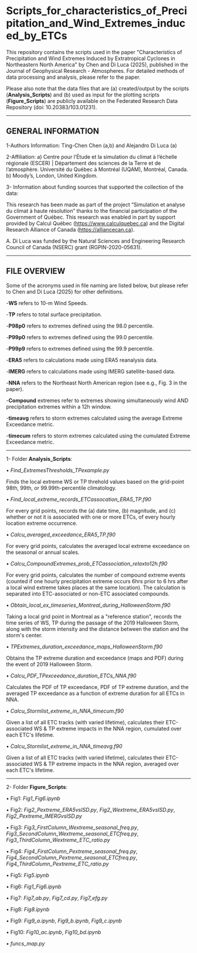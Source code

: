 # Scripts_for_characteristics_of_Precipitation_and_Wind_Extremes_induced_by_ETCs

This repository contains the scripts used in the paper "Characteristics of Precipitation and Wind Extremes Induced by Extratropical Cyclones in Northeastern North America" by Chen and Di Luca (2025), published in the Journal of Geophysical Research - Atmospheres. For detailed methods of data processing and analysis, please refer to the paper. 

Please also note that the data files that are
(a) created/output by the scripts (**Analysis_Scripts**) and 
(b) used as input for the plotting scripts (**Figure_Scripts**) 
are publicly available on the Federated Research Data Repository (doi: 10.20383/103.01231).

--------------------
GENERAL INFORMATION
--------------------

1-Authors Information: Ting-Chen Chen (a,b) and Alejandro Di Luca (a)

2-Affiliation: 
	a) Centre pour l’Étude et la simulation du climat à l’échelle régionale (ESCER) | Département des sciences de la Terre et de l’atmosphère. Université du Québec à Montréal (UQAM), Montréal, Canada. 
	b) Moody’s, London, United Kingdom.

3- Information about funding sources that supported the collection of the data:

This research has been made as part of the project “Simulation et analyse du climat à haute résolution” thanks to the financial participation of the Government of Québec. This research was enabled in part by support provided by Calcul Québec (https://www.calculquebec.ca) and the Digital Research Alliance of Canada (https://alliancecan.ca). 

A. Di Luca was funded by the Natural Sciences and Engineering Research Council of Canada (NSERC) grant (RGPIN-2020-05631). 

-----------------------------
FILE OVERVIEW
-----------------------------

Some of the acronyms used in file naming are listed below, but please refer to Chen and Di Luca (2025) for other definitions.

-**WS** refers to 10-m Wind Speeds.

-**TP** refers to total surface precipitation.

-**P98p0** refers to extremes defined using the 98.0 percentile.

-**P99p0** refers to extremes defined using the 99.0 percentile.

-**P99p9** refers to extremes defined using the 99.9 percentile.

-**ERA5** refers to calculations made using ERA5 reanalysis data.

-**IMERG** refers to calculations made using IMERG satellite-based data.

-**NNA** refers to the Northeast North American region (see e.g., Fig. 3 in the paper).

-**Compound** extremes refer to extremes showing simultaneously wind AND precipitation extremes within a 12h window.

-**timeavg** refers to storm extremes calculated using the average Extreme Exceedance metric.

-**timecum** refers to storm extremes calculated using the cumulated Extreme Exceedance metric.

-----------------------------
1- Folder **Analysis_Scripts**:

•	*Find_ExtremesThresholds_TPexample.py*

Finds the local extreme WS or TP threhold values based on the grid-point 98th, 99th, or 99.99th-percentile climatology.
  
•	*Find_local_extreme_records_ETCassocation_ERA5_TP.f90*

For every grid points, records the (a) date time, (b) magnitude, and (c) whether or not it is associated with one or more ETCs, of every hourly location extreme occurrence.

•	*Calcu_averaged_exceedance_ERA5_TP.f90*

For every grid points, calculates the averaged local extreme exceedance on the seasonal or annual scales. 

•	*Calcu_CompoundExtremes_prob_ETCassociation_relaxto12h.f90*

For every grid points, calculates the number of compound extreme events (counted if one hourly precipitation extreme occurs 6hrs prior to 6 hrs after a local wind extreme takes places at the same location). The calculation is separated into ETC-associated or non-ETC associated compounds.  

•	*Obtain_local_ex_timeseries_Montreal_during_HalloweenStorm.f90*

Taking a local grid point in Montreal as a "reference station", records the time series of WS, TP during the passage of the 2019 Halloween Storm, along with the storm intensity and the distance between the station and the storm's center.

•	*TPExtremes_duration_exceedance_maps_HalloweenStorm.f90*

Obtains the TP extreme duration and exceedance (maps and PDF) during the event of 2019 Halloween Storm. 

•	*Calcu_PDF_TPexceedance_duration_ETCs_NNA.f90*

Calculates the PDF of TP exceedance, PDF of TP extreme duration, and the averaged TP exceedance as a function of extreme duration for all ETCs in NNA. 

•	*Calcu_Stormlist_extreme_in_NNA_timecum.f90*

Given a list of all ETC tracks (with varied lifetime), calculates their ETC-associated WS & TP extreme impacts in the NNA region, cumulated over each ETC's lifetime.

•	*Calcu_Stormlist_extreme_in_NNA_timeavg.f90*

Given a list of all ETC tracks (with varied lifetime), calculates their ETC-associated WS & TP extreme impacts in the NNA region, averaged over each ETC's lifetime.

-----------------------------

2- Folder **Figure_Scripts**:

• Fig1:  *Fig1_Fig6.ipynb*

•	Fig2:  *Fig2_Pextreme_ERA5vsISD.py*, *Fig2_Wextreme_ERA5vsISD.py*, *Fig2_Pextreme_IMERGvsISD.py* 
         
•	Fig3:  *Fig3_FirstColumn_Wextreme_seasonal_freq.py*, *Fig3_SecondColumn_Wextreme_seasonal_ETCfreq.py*, *Fig3_ThirdColumn_Wextreme_ETC_ratio.py*

•	Fig4:  *Fig4_FirstColumn_Pextreme_seasonal_freq.py*, *Fig4_SecondColumn_Pextreme_seasonal_ETCfreq.py*, *Fig4_ThirdColumn_Pextreme_ETC_ratio.py*

•	Fig5:  *Fig5.ipynb*

•	Fig6:  *Fig1_Fig6.ipynb*

•	Fig7:  *Fig7_ab.py*, *Fig7_cd.py*, *Fig7_efg.py*

•	Fig8:  *Fig8.ipynb*

•	Fig9:  *Fig9_a.ipynb*, *Fig9_b.ipynb*, *Fig9_c.ipynb*

•	Fig10: *Fig10_ac.ipynb*, *Fig10_bd.ipynb*

•	*funcs_map.py*




